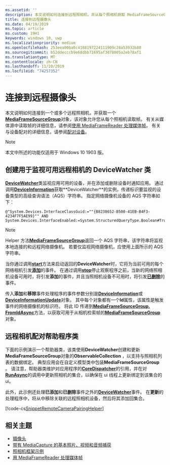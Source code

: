 ```yaml
---
ms.assetid: ''
description: 本文说明如何连接到远程照相机，并从每个照相机获取 MediaFrameSourceGroup 来检索帧。
title: 连接到远程摄像头
ms.date: 04/19/2019
ms.topic: article
ms.custom: 19H1
keywords: windows 10, uwp
ms.localizationpriority: medium
ms.openlocfilehash: 253eea00ba6c4188197224111909c28a53932b88
ms.sourcegitcommit: b52ddecccb9e68dbb71695af3078005a2eb78af1
ms.translationtype: MT
ms.contentlocale: zh-CN
ms.lasthandoff: 11/20/2019
ms.locfileid: "74257352"
---
```

# <a name="connect-to-remote-cameras"></a>连接到远程摄像头

本文说明如何连接到一个或多个远程照相机，并获取一个[**MediaFrameSourceGroup**](https://docs.microsoft.com/uwp/api/Windows.Media.Capture.Frames.MediaFrameSourceGroup)对象，该对象允许您从每个照相机读取帧。 有关从媒体源中读取帧的详细信息，请参阅[使用 MediaFrameReader 处理媒体帧](process-media-frames-with-mediaframereader.md)。 有关与设备配对的详细信息，请参阅[配对设备](https://docs.microsoft.com/windows/uwp/devices-sensors/pair-devices)。

> [!NOTE] 
> 本文中所述的功能仅适用于 Windows 10 1903 版。

## <a name="create-a-devicewatcher-class-to-watch-for-available-remote-cameras"></a>创建用于监视可用远程相机的 DeviceWatcher 类

[**DeviceWatcher**](https://docs.microsoft.com/uwp/api/windows.devices.enumeration.devicewatcher)类监视应用可用的设备，并在添加或删除设备时通知应用。 通过调用[**DeviceInformation**](https://docs.microsoft.com/uwp/api/windows.devices.enumeration.deviceinformation.createwatcher#Windows_Devices_Enumeration_DeviceInformation_CreateWatcher_System_String_)获取**DeviceWatcher**的实例，传递标识要监视的设备类型的高级查询语法（AQS）字符串。 指定网络摄像机设备的 AQS 字符串如下：

```
@"System.Devices.InterfaceClassGuid:=""{B8238652-B500-41EB-B4F3-4234F7F5AE99}"" AND System.Devices.InterfaceEnabled:=System.StructuredQueryType.Boolean#True"
```

> [!NOTE] 
> Helper 方法[**MediaFrameSourceGroup**](https://docs.microsoft.com/uwp/api/windows.media.capture.frames.mediaframesourcegroup.getdeviceselector)返回一个 AQS 字符串，该字符串将监视本地连接的和远程网络摄像机。 若要仅监视网络摄像机，应使用上面所示的 AQS 字符串。


当你通过调用[**start**](https://docs.microsoft.com/uwp/api/windows.devices.enumeration.devicewatcher.start)方法来启动返回的**DeviceWatcher**时，它将为当前可用的每个网络相机引发[**添加**](https://docs.microsoft.com/uwp/api/windows.devices.enumeration.devicewatcher.added)的事件。 在通过调用[**stop**](https://docs.microsoft.com/uwp/api/windows.devices.enumeration.devicewatcher.stop)停止观察程序之前，当新的网络照相机设备可用时，将引发**添加**的事件，并且当照相机设备不可用时，将引发[**已删除**](https://docs.microsoft.com/en-us/uwp/api/windows.devices.enumeration.devicewatcher.removed)的事件。

传入**添加**和**移除**事件处理程序的事件参数分别是[**DeviceInformation**](https://docs.microsoft.com/uwp/api/Windows.Devices.Enumeration.DeviceInformation)或[**DeviceInformationUpdate**](https://docs.microsoft.com/en-us/uwp/api/windows.devices.enumeration.deviceinformationupdate)对象。 其中每个对象都有一个**Id**属性，该属性是触发事件的网络摄像机的标识符。 将此 ID 传递到[**MediaFrameSourceGroup. FromIdAsync**](https://docs.microsoft.com/uwp/api/windows.media.capture.frames.mediaframesourcegroup.fromidasync)方法，以获取可用于从相机检索帧的[**MediaFrameSourceGroup**](https://docs.microsoft.com/en-us/uwp/api/windows.media.capture.frames.mediaframesourcegroup.fromidasync)对象。

## <a name="remote-camera-pairing-helper-class"></a>远程相机配对帮助程序类

下面的示例演示一个帮助器类，该类使用**DeviceWatcher**创建和更新**MediaFrameSourceGroup**对象的**ObservableCollection** ，以支持与照相机列表的数据绑定。 典型应用会在自定义模型类中包装**MediaFrameSourceGroup** 。 请注意，帮助器类维护对应用程序的[**CoreDispatcher**](https://docs.microsoft.com/uwp/api/Windows.UI.Core.CoreDispatcher)的引用，并在对[**RunAsync**](https://docs.microsoft.com/uwp/api/windows.ui.core.coredispatcher.runasync)的调用中更新照相机的集合，以确保在 ui 线程上更新绑定到该集合的 ui。

此外，此示例还处理**已添加**和**已删除**事件之外的[**DeviceWatcher**](https://docs.microsoft.com/uwp/api/windows.devices.enumeration.devicewatcher.updated)事件。 在**更新**的处理程序中，将从中移除关联的远程照相机设备，然后将其添加回集合。

[!code-cs[SnippetRemoteCameraPairingHelper](./code/Frames_Win10/Frames_Win10/RemoteCameraPairingHelper.cs#SnippetRemoteCameraPairingHelper)]


## <a name="related-topics"></a>相关主题

* [摄像头](camera.md)
* [带有 MediaCapture 的基本照片、视频和音频捕获](basic-photo-video-and-audio-capture-with-MediaCapture.md)
* [照相机框架示例](https://github.com/Microsoft/Windows-universal-samples/tree/master/Samples/CameraFrames)
* [用 MediaFrameReader 处理媒体帧](process-media-frames-with-mediaframereader.md)
 

 





